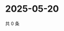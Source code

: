 # 2025-05-20

共 0 条

<!-- BEGIN ZHIHUQUESTIONS -->
<!-- 最后更新时间 Tue May 20 2025 01:10:17 GMT+0800 (China Standard Time) -->

<!-- END ZHIHUQUESTIONS -->
